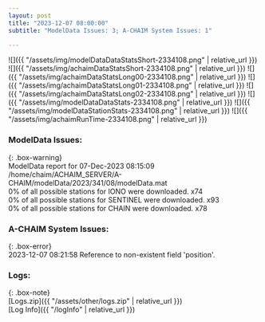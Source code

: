 ```yaml
---
layout: post
title: "2023-12-07 08:00:00"
subtitle: "ModelData Issues: 3; A-CHAIM System Issues: 1"

---
```


![]({{ "/assets/img/modelDataDataStatsShort-2334108.png" | relative_url }})
![]({{ "/assets/img/achaimDataStatsShort-2334108.png" | relative_url }})
![]({{ "/assets/img/achaimDataStatsLong00-2334108.png" | relative_url }})
![]({{ "/assets/img/achaimDataStatsLong01-2334108.png" | relative_url }})
![]({{ "/assets/img/achaimDataStatsLong02-2334108.png" | relative_url }})
![]({{ "/assets/img/modelDataDataStats-2334108.png" | relative_url }})
![]({{ "/assets/img/modelDataStationStats-2334108.png" | relative_url }})
![]({{ "/assets/img/achaimRunTime-2334108.png" | relative_url }})


### ModelData Issues:  
  
{: .box-warning}  
 ModelData report for 07-Dec-2023 08:15:09   
 /home/chaim/ACHAIM_SERVER/A-CHAIM/modelData/2023/341/08/modelData.mat   
 0% of all possible stations for IONO were downloaded. x74   
 0% of all possible stations for SENTINEL were downloaded. x93   
 0% of all possible stations for CHAIN were downloaded. x78   
  
### A-CHAIM System Issues:  
  
{: .box-error}  
2023-12-07 08:21:58 Reference to non-existent field 'position'.  

### Logs:  
  
{: .box-note}  
[Logs.zip]({{ "/assets/other/logs.zip" | relative_url }})  
[Log Info]({{ "/logInfo" | relative_url }})  
